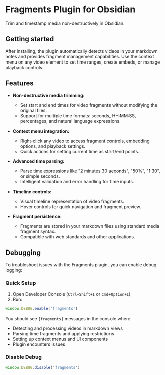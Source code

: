 # Fragments Plugin for Obsidian

Trim and timestamp media non-destructively in Obsidian.

## Getting started

After installing, the plugin automatically detects videos in your markdown notes and provides fragment management capabilities. Use the context menu on any video element to set time ranges, create embeds, or manage playback controls.

## Features

- **Non-destructive media trimming:**
  - Set start and end times for video fragments without modifying the original files.
  - Support for multiple time formats: seconds, HH:MM:SS, percentages, and natural language expressions.

- **Context menu integration:**
  - Right-click any video to access fragment controls, embedding options, and playback settings.
  - Quick actions for setting current time as start/end points.

- **Advanced time parsing:**
  - Parse time expressions like "2 minutes 30 seconds", "50%", "1:30", or simple seconds.
  - Intelligent validation and error handling for time inputs.

- **Timeline controls:**
  - Visual timeline representation of video fragments.
  - Hover controls for quick navigation and fragment preview.

- **Fragment persistence:**
  - Fragments are stored in your markdown files using standard media fragment syntax.
  - Compatible with web standards and other applications.

## Debugging

To troubleshoot issues with the Fragments plugin, you can enable debug logging:

### Quick Setup
1. Open Developer Console (`Ctrl+Shift+I` or `Cmd+Option+I`)
2. Run:

```javascript
window.DEBUG.enable('fragments')
```

You should see `[fragments]` messages in the console when:
- Detecting and processing videos in markdown views
- Parsing time fragments and applying restrictions
- Setting up context menus and UI components
- Plugin encounters issues

### Disable Debug

```javascript
window.DEBUG.disable('fragments')
```
